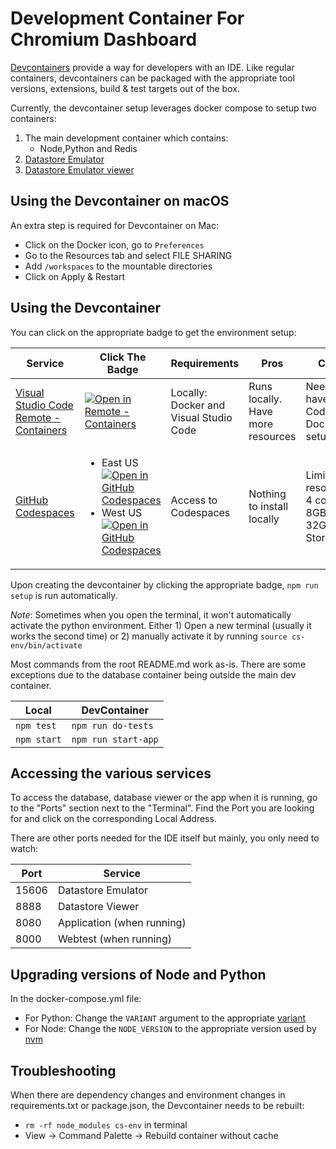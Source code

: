 # Development Container For Chromium Dashboard

[Devcontainers](https://containers.dev/) provide a way for developers with an
IDE. Like regular containers, devcontainers can be packaged with the
appropriate tool versions, extensions, build & test targets out of the box.

Currently, the devcontainer setup leverages docker compose to setup two
containers:

1. The main development container which contains:
    - Node,Python and Redis
2. [Datastore Emulator](https://cloud.google.com/datastore/docs/tools/datastore-emulator)
3. [Datastore Emulator viewer](https://github.com/remko/dsadmin)

## Using the Devcontainer on macOS

An extra step is required for Devcontainer on Mac:
- Click on the Docker icon, go to `Preferences`
- Go to the Resources tab and select FILE SHARING
- Add `/workspaces` to the mountable directories
- Click on Apply & Restart

## Using the Devcontainer

You can click on the appropriate badge to get the environment setup:

| Service | Click The Badge | Requirements | Pros | Cons |
|-----|-----|-----|-----|-----|
| [Visual Studio Code Remote - Containers](https://code.visualstudio.com/docs/remote/create-dev-container) | [![Open in Remote - Containers](https://img.shields.io/static/v1?label=Remote%20-%20Containers&message=Open&color=blue&logo=visualstudiocode)](https://vscode.dev/redirect?url=vscode://ms-vscode-remote.remote-containers/cloneInVolume?url=https://github.com/GoogleChrome/chromium-dashboard) | Locally: Docker and Visual Studio Code | Runs locally. Have more resources | Need to have VS Code and Docker setup |
| [GitHub Codespaces](https://docs.github.com/en/enterprise-cloud@latest/codespaces) | <ul><li>East US[![Open in GitHub Codespaces](https://github.com/codespaces/badge.svg)](https://github.com/codespaces/new?hide_repo_select=true&ref=main&repo=8633551&machine=standardLinux32gb&location=EastUs&devcontainer_path=.devcontainer%2Fdevcontainer.json)</li><li>West US[![Open in GitHub Codespaces](https://github.com/codespaces/badge.svg)](https://github.com/codespaces/new?hide_repo_select=true&ref=main&repo=8633551&machine=standardLinux32gb&location=WestUs2&devcontainer_path=.devcontainer%2Fdevcontainer.json)</li></ul> | Access to Codespaces | Nothing to install locally | Limited resources: 4 cores, 8GB RAM, 32GB Storage |

Upon creating the devcontainer by clicking the appropriate badge, `npm run setup`
is run automatically.

*Note*: Sometimes when you open the terminal, it won't automatically activate
the python environment. Either 1) Open a new terminal (usually it works the
second time) or 2) manually activate it by running `source cs-env/bin/activate`

Most commands from the root README.md work as-is. There are some exceptions
due to the database container being outside the main dev container.

| Local | DevContainer |
|-------|------|
| `npm test` | `npm run do-tests` |
| `npm start` | `npm run start-app` |

## Accessing the various services

To access the database, database viewer or the app when it is running, go to
the "Ports" section next to the "Terminal". Find the Port you are looking for
and click on the corresponding Local Address.

There are other ports needed for the IDE itself but mainly, you only need to watch:

| Port | Service |
|------|---------|
| 15606| Datastore Emulator |
| 8888 | Datastore Viewer |
| 8080 | Application (when running)|
| 8000 | Webtest (when running) |

## Upgrading versions of Node and Python

In the docker-compose.yml file:
- For Python: Change the `VARIANT` argument to the appropriate [variant](https://github.com/microsoft/vscode-dev-containers/tree/main/containers/python-3)
- For Node: Change the `NODE_VERSION` to the appropriate version used by [nvm](https://github.com/nvm-sh/nvm)

## Troubleshooting

When there are dependency changes and environment changes in requirements.txt or package.json, the Devcontainer needs to be rebuilt:
- `rm -rf node_modules cs-env` in terminal
- View -> Command Palette -> Rebuild container without cache
